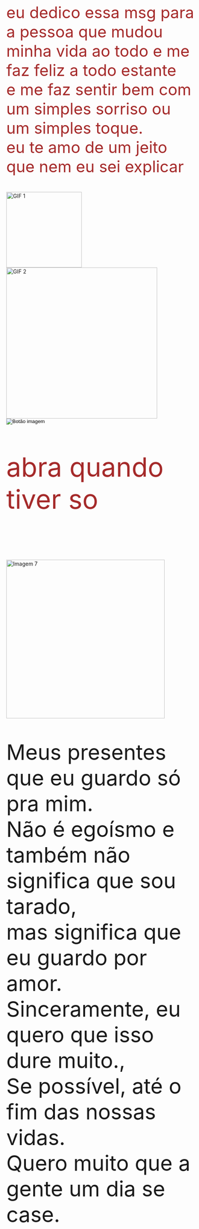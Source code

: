 <!DOCTYPE html>
<html>
<body>

<p id="mensagem" style="font-size: 3em; color:#A52A2A;">
  eu dedico essa msg para a pessoa que mudou minha vida ao todo e me faz feliz a todo estante <br>
  e me faz sentir bem com um simples sorriso ou um simples toque. <br>
  eu te amo de um jeito que nem eu sei explicar
</p>
 <div class="gif-container">
    <img src="https://media3.giphy.com/media/v1.Y2lkPTc5MGI3NjExdzJiNjQ4bThueXFsOTBqazc0ZHZhZDFoc2E1ejBvbWFycm9xeWdqNyZlcD12MV9naWZzX3NlYXJjaCZjdD1n/c76IJLufpNwSULPk77/giphy.webp" alt="GIF 1" width="200"> 
    <img src="https://media2.giphy.com/media/v1.Y2lkPTc5MGI3NjExbzRpaTQ2eWNybGcyenp4cG9pNGt3bjJlN2RoYjYzNWZydmptcDI0cSZlcD12MV9naWZzX3NlYXJjaCZjdD1n/kZqbBT64ECtjy/giphy.webp" alt="GIF 2" width="400
    ">
  </div>

<button id="btnImagem" style="border:none; background:none; cursor:pointer; padding:0;">
  <img src="https://media1.giphy.com/media/Lqx1czoPLTQg3I68d1/200.webp?cid=ecf05e47z454unt0t2taoani1prxpvpevfvarmqih97yfo8d&ep=v1_stickers_search&rid=200.webp&ct=s" alt="Botão imagem" />
</button>

<script>
  const btn = document.getElementById('btnImagem');
  btn.onclick = () => {
    btn.innerHTML = `
   <div style="font-size:3em; color:#800000;">
  1. seu rosto <br>
  2. sua boca <br>
  3. seu cabelo <br>
  4. você todinha de ponta a ponta <br>
  você é minha Deusa, meu motivo de vida <br>
  não sei como fiquei vivo tanto tempo sem te conhecer.<br>
  eu sei que não é uma mensagem tão bonita, <br>
  mas meio que eu programei esse site sem saber nada de programação. <br>
</div>
    `;
  };
</script>

<head>
  <style>
  body {
    background-image: url('https://wallpapers.com/images/high/mitsuha-and-taki-romance-anime-portrait-u9tpojm5tx1pfdhc.webp');
    background-size: cover;
    background-repeat: no-repeat;
    background-attachment: fixed;
   background-position: center top -60px;
  }
</style>




<p id="mensagem" style="font-size: 5em; color:#A52A2A;">
 abra quando tiver so
</p>

<br>

<br>



  

 

<img
  src="https://media1.giphy.com/media/v1.Y2lkPTc5MGI3NjExN2NrZmVpMm9uanRyYjRjam1kYzg2OHNwM21hYnZlYzB5Y3E2MXlwdCZlcD12MV9naWZzX3NlYXJjaCZjdD1n/BWYS3xLAYVrQWSqrzj/giphy.webp"
  alt="Imagem 7"
  id="img7"
  style="cursor: pointer;"
  width="420">

<img
  src="https://github.com/user-attachments/assets/c0bb3e43-1c58-47e4-950e-a30e2f4e4da6"
  alt="Imagem 8"
  id="img8"
  style="display: none;"
  width="400">

<img
  src="https://github.com/user-attachments/assets/6aaf69fc-b43c-42cf-a98a-8c3be2556199"
  alt="Imagem 9"
  id="img9"
  style="display: none;"
  width="400">

<script>
  const img7 = document.getElementById('img7');
  const img8 = document.getElementById('img8');
  const img9 = document.getElementById('img9');

  img7.addEventListener('click', () => {
    img7.style.display = 'none';
    img8.style.display = 'inline';
    img9.style.display = 'inline';
  });
</script>


<p id="mensagem" style="font-size: 4em; color:#00000;">
    Meus presentes que eu guardo só pra mim. <br>
    Não é egoísmo e também não significa que sou tarado, <br>
    mas significa que eu guardo por amor. <br>
    Sinceramente, eu quero que isso dure muito., <br>
    Se possível, até o fim das nossas vidas. <br>
    Quero muito que a gente um dia se case.
  </p>


